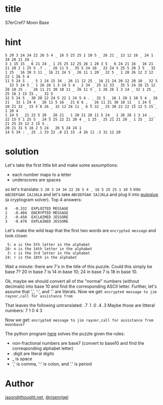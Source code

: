 # title

S7erCref7 Moon Base

# hint

~~~~
5 20 3 24 34 22 26 5 4 _ 16 5 25 25 1 10 5 _ 26 21 _ 13 12 16 _ 24 1 34 20 21 24 ,
3 1 15 15 _ 6 21 24 _ 1 25 25 12 25 26 1 20 3 5 _ 6 24 21 16 _ 16 21 21 20 2 1 25 5 .7 . _ 26 11 5 _ 35 5 24 10 _ 22 24 5 25 5 20 3 5 _ 32 1 25 _ 16 30 3 11 _ 16 21 24 5 _ 26 11 1 20 _ 32 5 _ 1 20 26 12 3 12 22 1 26 5 4
11 5 24 5 . _ 5 1 24 15 34 _ 26 11 12 25 _ 16 21 24 20 12 20 10 _ 32 5 _ 32 5 24 5 _ 1 26 26 1 3 14 5 4 _ 2 34 _ 25 12 33 _ 35 5 24 10 15 12 20 10 25 . _ 26 11 21 30 10 11 _ 26 11 5 _ 1 26 26 1 3 14 _ 32 1 25 _ 25 16 1 15 15 , _ 32 5
32 5 24 5 _ 30 20 22 24 5 22 1 24 5 4 . _ 32 5 _ 16 1 20 1 10 5 4 _ 26 21 _ 32 1 24 4 _ 26 11 5 16 _ 21 6 6 , _ 26 11 21 30 10 11 _ 1 24 5 _ 20 21 32 _ 15 5 6 26 _ 32 12 26 11 _ 6 5 32 _ 25 30 22 22 15 12 5 25 _ 1 20 4
1 24 5 _ 21 22 5 20 _ 26 21 _ 1 20 21 26 11 5 24 _ 1 26 26 1 3 14 . _ 22 15 5 1 25 5 _ 24 5 25 22 21 20 4 _ 1 25 _ 25 21 21 20 _ 1 25 _ 22 21 25 25 12 2 15 5 .
20 21 31 5 16 2 5 24 _ 26 5 24 24 1
14 5 34 : _ 25 .1 33 22 .0 21 15 .4 26 11 .3 32 12 20
~~~~

# solution

Let's take the first little bit and make some assumptions:
 - each number maps to a letter
 - underscores are spaces

so let's translate: `5 20 3 24 34 22 26 5 4 _ 16 5 25 25 1 10 5` into `ABCDEFGAH IAJJKLA`
and let's take `ABCDEFGAH IAJJKLA` and plug it into [quipqiup](https://quipqiup.com/)
(a cryptogram solver). Top 4 answers:

```
0	-0.332	EXPLOITED MESSAGE
1	-0.404	ENCRYPTED MESSAGE
2	-0.450	EXCLAIMED JESSORE
3	-0.470	EXPLAINED JESSORE
```

Let's make the wild leap that the first two words are `encrypted message` and look closer.

```
 5: e is the 5th letter in the alphabet
20: n is the 14th letter in the alphabet
 3: c is the 3rd letter in the alphabet
24: r is the 18th in the alphabet
```

Wait a minute: there are 7's in the title of this puzzle. Could this simply be
base 7? 20 in base 7 is 14 in base 10; 24 in base 7 is 18 in base 10.

Ok, maybe we should convert all of the "normal" numbers (without decimals) into base 10 and
find the corresponding ASCII letter.
Further, let's assume that ',', ':', and '.' are literals.
Now we get: `encrypted message to jim raynor,call for assistance from`

That leaves the following untranslated: .7 .1 .0 .4 .3
Maybe those are litteral numbers: 7 1 0 4 3

Now we get: `encrypted message to jim raynor,call for assistance from moonbase7`

The python program [here](solve.py) solves the puzzle given the rules:
 - non-fractional numbers are base7 (convert to base10 and find the corresponding alphabet letter)
 - .digit are literal digits
 - \_ is space
 - ',' is comma, ':' is colon, and '.' is period

# Author

[jason@thought.net](mailto:jason@thought.net), [@risenrigel](https://twitter.com/risenrigel)

